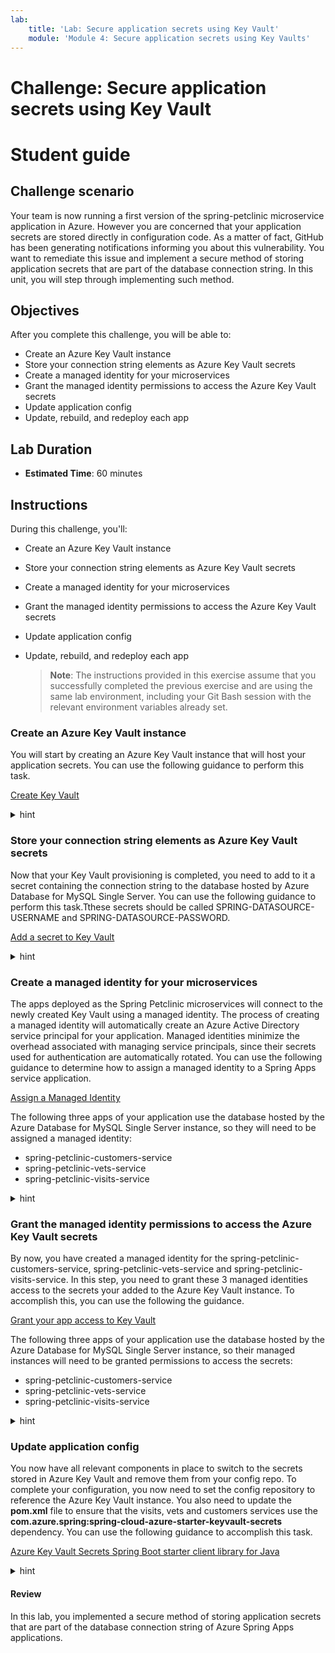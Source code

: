 ```yaml
---
lab:
    title: 'Lab: Secure application secrets using Key Vault'
    module: 'Module 4: Secure application secrets using Key Vaults'
---
```


# Challenge: Secure application secrets using Key Vault
# Student guide

## Challenge scenario

Your team is now running a first version of the spring-petclinic microservice application in Azure. However you are concerned that your application secrets are stored directly in configuration code. As a matter of fact, GitHub has been generating notifications informing you about this vulnerability. You want to remediate this issue and implement a secure method of storing application secrets that are part of the database connection string. In this unit, you will step through implementing such method. 

## Objectives

After you complete this challenge, you will be able to:

- Create an Azure Key Vault instance
- Store your connection string elements as Azure Key Vault secrets
- Create a managed identity for your microservices
- Grant the managed identity permissions to access the Azure Key Vault secrets
- Update application config
- Update, rebuild, and redeploy each app

## Lab Duration

- **Estimated Time**: 60 minutes

## Instructions

During this challenge, you'll:

- Create an Azure Key Vault instance
- Store your connection string elements as Azure Key Vault secrets
- Create a managed identity for your microservices
- Grant the managed identity permissions to access the Azure Key Vault secrets
- Update application config
- Update, rebuild, and redeploy each app

   > **Note**: The instructions provided in this exercise assume that you successfully completed the previous exercise and are using the same lab environment, including your Git Bash session with the relevant environment variables already set.

### Create an Azure Key Vault instance

You will start by creating an Azure Key Vault instance that will host your application secrets. You can use the following guidance to perform this task.

[Create Key Vault](https://docs.microsoft.com/en-us/azure/spring-cloud/tutorial-managed-identities-key-vault#set-up-your-key-vault)

<details>
<summary>hint</summary>
<br/>

1. From the Git Bash prompt, run the following command to create an Azure Key Vault instance. Note that the name of the service should be globally unique, so adjust it accordingly in case the randomly generated name is already in use. Keep in mind that the name can contain only lowercase letters, numbers and hyphens. The `$LOCATION` and `$RESOURCE_GROUP` variables contain the name of the Azure region and the resource group into which you deployed the Azure Spring Apps service in the previous exercise of this lab.

   ```bash
   KEYVAULT_NAME=springcloudkv$RANDOM
   az keyvault create \
       --name $KEYVAULT_NAME \
       --resource-group $RESOURCE_GROUP \
       --location $LOCATION \
       --sku standard
   ```

   > **Note**: Wait for the provisioning to complete. This might take about 2 minutes.

</details>

### Store your connection string elements as Azure Key Vault secrets

Now that your Key Vault provisioning is completed, you need to add to it a secret containing the connection string to the database hosted by Azure Database for MySQL Single Server. You can use the following guidance to perform this task.Tthese secrets should be called SPRING-DATASOURCE-USERNAME and SPRING-DATASOURCE-PASSWORD.

[Add a secret to Key Vault](https://docs.microsoft.com/en-us/azure/spring-cloud/tutorial-managed-identities-key-vault#set-up-your-key-vault)

<details>
<summary>hint</summary>
<br/>

1. Add the username and password of the Azure Database for MySQL Single Server admin account as secrets to your Key Vault by running the following commands from the Git Bash prompt:

   ```bash
   az keyvault secret set \
       --name SPRING-DATASOURCE-USERNAME \
       --value myadmin@$SQL_SERVER_NAME \
       --vault-name $KEYVAULT_NAME

   az keyvault secret set \
       --name SPRING-DATASOURCE-PASSWORD \
       --value $SQL_ADMIN_PASSWORD \
       --vault-name $KEYVAULT_NAME
   ```

</details>

### Create a managed identity for your microservices

The apps deployed as the Spring Petclinic microservices will connect to the newly created Key Vault using a managed identity. The process of creating a managed identity will automatically create an Azure Active Directory service principal for your application. Managed identities minimize the overhead associated with managing service principals, since their secrets used for authentication are automatically rotated. You can use the following guidance to determine how to assign a managed identity to a Spring Apps service application.

[Assign a Managed Identity](https://docs.microsoft.com/en-us/azure/spring-cloud/how-to-enable-system-assigned-managed-identity?tabs=azure-cli&pivots=sc-standard-tier#add-a-system-assigned-identity)

The following three apps of your application use the database hosted by the Azure Database for MySQL Single Server instance, so they will need to be assigned a managed identity:

- spring-petclinic-customers-service
- spring-petclinic-vets-service
- spring-petclinic-visits-service

<details>
<summary>hint</summary>
<br/>

1. Assign an identity to each of the three apps by running the following commands from Git Bash shell:

   ```bash
   az spring app identity assign \
       --service $SPRING_APPS_SERVICE \
       --resource-group $RESOURCE_GROUP \
       --name customers-service \
       --system-assigned

   az spring app identity assign \
       --service $SPRING_APPS_SERVICE \
       --resource-group $RESOURCE_GROUP \
       --name visits-service \
       --system-assigned

   az spring app identity assign \
       --service $SPRING_APPS_SERVICE \
       --resource-group $RESOURCE_GROUP \
       --name vets-service \
       --system-assigned
   ```

    > **Note**: Wait for the operations to complete. This might take about 3 minutes each.

1. Export the identity details to a separate environment variable for each of the apps so you can reuse it in the next part of the lab.

   ```bash
   CUSTOMERS_SERVICE_ID=$(az spring app identity show \
       --service $SPRING_APPS_SERVICE \
       --resource-group $RESOURCE_GROUP \
       --name customers-service \
       --output tsv \
       --query principalId)

   VETS_SERVICE_ID=$(az spring app identity show \
       --service $SPRING_APPS_SERVICE \
       --resource-group $RESOURCE_GROUP \
       --name vets-service \
       --output tsv \
       --query principalId)

   VISITS_SERVICE_ID=$(az spring app identity show \
       --service $SPRING_APPS_SERVICE \
       --resource-group $RESOURCE_GROUP \
       --name visits-service \
       --output tsv \
       --query principalId)
   ```

</details>

### Grant the managed identity permissions to access the Azure Key Vault secrets

By now, you have created a managed identity for the spring-petclinic-customers-service, spring-petclinic-vets-service and spring-petclinic-visits-service. In this step, you need to grant these 3 managed identities access to the secrets your added to the Azure Key Vault instance. To accomplish this, you can use the following the guidance.

[Grant your app access to Key Vault](https://docs.microsoft.com/en-us/azure/spring-cloud/tutorial-managed-identities-key-vault#grant-your-app-access-to-key-vault)

The following three apps of your application use the database hosted by the Azure Database for MySQL Single Server instance, so their managed instances will need to be granted permissions to access the secrets:

- spring-petclinic-customers-service
- spring-petclinic-vets-service
- spring-petclinic-visits-service

<details>
<summary>hint</summary>
<br/>

1. Grant the get and list secrets permissions in the Azure Key Vault instance to each Spring Apps application managed identity by using Azure Key Vault access policy:

   ```bash
   az keyvault set-policy \
       --name $KEYVAULT_NAME \
       --resource-group $RESOURCE_GROUP \
       --secret-permissions get list  \
       --object-id $CUSTOMERS_SERVICE_ID

   az keyvault set-policy \
       --name $KEYVAULT_NAME \
       --resource-group $RESOURCE_GROUP \
       --secret-permissions get list  \
       --object-id $VETS_SERVICE_ID

   az keyvault set-policy \
       --name $KEYVAULT_NAME \
       --resource-group $RESOURCE_GROUP \
       --secret-permissions get list  \
       --object-id $VISITS_SERVICE_ID
   ```

</details>

### Update application config

You now have all relevant components in place to switch to the secrets stored in Azure Key Vault and remove them from your config repo. To complete your configuration, you now need to set the config repository to reference the Azure Key Vault instance. You also need to update the **pom.xml** file to ensure that the visits, vets and customers services use the **com.azure.spring:spring-cloud-azure-starter-keyvault-secrets** dependency. You can use the following guidance to accomplish this task.

[Azure Key Vault Secrets Spring Boot starter client library for Java](https://github.com/Azure/azure-sdk-for-java/blob/main/sdk/spring/azure-spring-boot-starter-keyvault-secrets/README.md)

<details>
<summary>hint</summary>
<br/>

1. From the Git Bash window, in the config repository you cloned locally, use your favorite text editor to open the application.yml file. Remove the lines 82 and 83 that contain the values of the admin user account name and its password for target datasource endpoint. 

   > **Note**: The lines 82 and 83 should have the following content (where the <your-server-name> and <myadmin-password> represent the name of the Azure Database for MySQL Single Server instance and the password you assigned to the myadmin account during its provisioning, respectively):

   ```yaml
    username: myadmin@<your-server-name>
    password: <myadmin-password>
   ```

1. Save the changes and push the updates you made to the **application.yml** file to your private GitHub repo by running the following commands from the Git Bash prompt:

   ```bash
   cd ~/projects/spring-petclinic-microservices-config
   git add .
   git commit -m 'removed azure mysql credentials'
   git push
   ```

1. From the Git Bash window, in the config repository you cloned locally, use your favorite text editor to open again the application.yml file and append the following lines to it (where the `<key-vault-name>` placeholder represents the name of the Azure Key Vault you provisioned earlier in this exercise):

   ```yaml
    cloud:
        azure:
        keyvault:
            secret:
            property-source-enabled: true
            property-sources:
                - name: key-vault-property-souece-1
                endpoint: https://<key-vault-name>.vault.azure.net/
                credential.managed-identity-enabled: true
   ```

   > **Note**: The properties start with _spring.cloud.azure.keyvault.secret_, so beware that you indent the _cloud_ property so it sits at the right indentation level of your config file.
1. Commit and push these changes to your remote config repository.

1. Commit and push these changes to your remote config repository.

   ```bash
   git add .
   git commit -m 'added key vault'
   git push
   ```

### Update, rebuild, and redeploy each app

1. From the Git Bash window, in the config repository you cloned locally, use your favorite text editor to open **pom.xml** files of the customers, visits and vets services (within the spring-petclinic-customers-service, spring-petclinic-visits-service, and spring-petclinic-vets-service directories). For each, add the following dependencies (within the **<dependencies> </dependencies>** section) and save the change .

   ```xml
           <dependency>
              <groupId>com.azure.spring</groupId>
              <artifactId>spring-cloud-azure-starter-keyvault-secrets</artifactId>
           </dependency>
   ```

1. From the Git Bash window, in the config repository you cloned locally, use your favorite text editor to open the pom.xml file in the root directory of the cloned repo. Add to the file a dependency to **com.azure.spring**. This should be added within the **<dependencies><dependencyManagement></dependencies></dependencyManagement>** section.

   ```xml
       <dependencies>
           <dependencyManagement>
               //... existing dependencies

               <dependency>
                   <groupId>com.azure.spring</groupId>
                   <artifactId>spring-cloud-azure-dependencies</artifactId>
                   <version>${version.spring.cloud.azure}</version>
                   <type>pom</type>
                   <scope>import</scope>
               </dependency>

           </dependencies>
       </dependencyManagement>
   ```

1. In the same file, add a property for the **version.spring.cloud.azure**. This should be added within the **<properties></properties>** section.

   ```xml
   <version.spring.cloud.azure>4.2.0</version.spring.cloud.azure>
   ```

1. Save the changes to the **pom.xml** file and close it.

1. Rebuild the services by running the following command in the root directory of the application.

   ```bash
   cd ~/projects/spring-petclinic-microservices/
   mvn clean package -DskipTests
   ```

1. Verify that the build succeeds by reviewing the output of the `mvn clean package -DskipTests` command, which should have the following format: 

   ```bash
   [INFO] Reactor Summary for spring-petclinic-microservices 2.6.3:
   [INFO]
   [INFO] spring-petclinic-microservices ..................... SUCCESS [  0.505 s]
   [INFO] spring-petclinic-admin-server ...................... SUCCESS [  4.302 s]
   [INFO] spring-petclinic-customers-service ................. SUCCESS [  5.900 s]
   [INFO] spring-petclinic-vets-service ...................... SUCCESS [  3.650 s]
   [INFO] spring-petclinic-visits-service .................... SUCCESS [  3.520 s]
   [INFO] spring-petclinic-config-server ..................... SUCCESS [  1.122 s]
   [INFO] spring-petclinic-discovery-server .................. SUCCESS [  1.416 s]
   [INFO] spring-petclinic-api-gateway ....................... SUCCESS [  7.646 s]
   [INFO] ------------------------------------------------------------------------
   [INFO] BUILD SUCCESS
   [INFO] ------------------------------------------------------------------------
   [INFO] Total time:  28.985 s
   [INFO] Finished at: 2022-05-15T02:17:43Z
   [INFO] ------------------------------------------------------------------------
   ```

1. Redeploy the customers, visits and vets services to their respective apps in your Spring Apps service by running the following commands:

   ```bash
   az spring app deploy \
            --service $SPRING_APPS_SERVICE \
            --resource-group $RESOURCE_GROUP \
            --name customers-service \
            --no-wait \
            --artifact-path spring-petclinic-customers-service/target/spring-petclinic-customers-service-2.6.7.jar \
            --env SPRING_PROFILES_ACTIVE=mysql

   az spring app deploy \
               --service $SPRING_APPS_SERVICE \
               --resource-group $RESOURCE_GROUP \
               --name visits-service \
               --no-wait \
               --artifact-path spring-petclinic-visits-service/target/spring-petclinic-visits-service-2.6.7.jar \
               --env SPRING_PROFILES_ACTIVE=mysql

   az spring app deploy \
               --service $SPRING_APPS_SERVICE \
               --resource-group $RESOURCE_GROUP \
               --name vets-service \
               --no-wait \
               --artifact-path spring-petclinic-vets-service/target/spring-petclinic-vets-service-2.6.7.jar \
               --env SPRING_PROFILES_ACTIVE=mysql
   ```

1. Retest your application through its public endpoint. Ensure that the application is functional, while the connection string secrets are retrieved from Azure Key Vault.

1. To verify that this is the case, in the Azure Portal, navigate to the page of the Azure Key Vault instance you provisioned. On the Overview page, select the **Monitoring** tab and review the graph representing requests for access to the vault's secrets.

</details>

#### Review

In this lab, you implemented a secure method of storing application secrets that are part of the database connection string of Azure Spring Apps applications.

